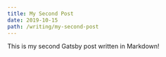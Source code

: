 ```yaml
---
title: My Second Post
date: 2019-10-15
path: /writing/my-second-post
---
```

This is my second Gatsby post written in Markdown!
